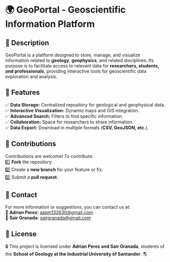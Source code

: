 # 🌍 GeoPortal - Geoscientific Information Platform  

## 📌 Description  
GeoPortal is a platform designed to store, manage, and visualize information related to **geology**, **geophysics**, and related disciplines. Its purpose is to facilitate access to relevant data for **researchers, students, and professionals**, providing interactive tools for geoscientific data exploration and analysis.  

## 🚀 Features  
✅ **Data Storage:** Centralized repository for geological and geophysical data.  
✅ **Interactive Visualization:** Dynamic maps and GIS integration.  
✅ **Advanced Search:** Filters to find specific information.  
✅ **Collaboration:** Space for researchers to share information.  
✅ **Data Export:** Download in multiple formats (**CSV, GeoJSON, etc.**).  

## 🤝 Contributions  
Contributions are welcome! To contribute:  
1️⃣ **Fork** the repository.  
2️⃣ Create a **new branch** for your feature or fix.  
3️⃣ Submit a **pull request**.  

## 📧 Contact  
For more information or suggestions, you can contact us at:  
📩 **Adrian Perez:** [aapm132630@gmail.com](mailto:aapm132630@gmail.com)  
📩 **Sair Granada:** [sairgranada@gmail.com](mailto:sairgranada@gmail.com)  

## 📜 License  
🔒 This project is licensed under **Adrian Perez and Sair Granada**, students of the **School of Geology at the Industrial University of Santander**. 🌎  

